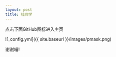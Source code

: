 ```yaml
---
layout: post
title: 杜同学
---
```


点击下面GitHub图标进入主页

![_config.yml]({{ site.baseurl }}/images/pmask.png)

谢谢喵!



